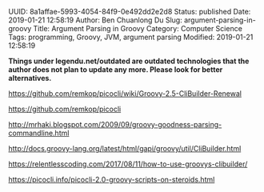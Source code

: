 UUID: 8a1affae-5993-4054-84f9-0e492dd2e2d8
Status: published
Date: 2019-01-21 12:58:19
Author: Ben Chuanlong Du
Slug: argument-parsing-in-groovy
Title: Argument Parsing in Groovy
Category: Computer Science
Tags: programming, Groovy, JVM, argument parsing
Modified: 2019-01-21 12:58:19

**Things under legendu.net/outdated are outdated technologies that the author does not plan to update any more. Please look for better alternatives.**


https://github.com/remkop/picocli/wiki/Groovy-2.5-CliBuilder-Renewal

https://github.com/remkop/picocli



http://mrhaki.blogspot.com/2009/09/groovy-goodness-parsing-commandline.html

http://docs.groovy-lang.org/latest/html/gapi/groovy/util/CliBuilder.html

https://relentlesscoding.com/2017/08/11/how-to-use-groovys-clibuilder/

https://picocli.info/picocli-2.0-groovy-scripts-on-steroids.html

